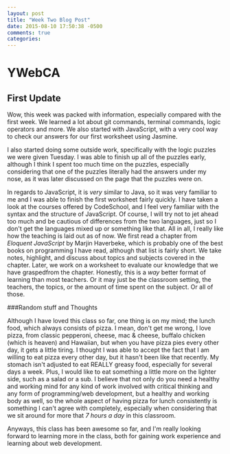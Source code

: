 ```yaml
---
layout: post
title: "Week Two Blog Post"
date: 2015-08-10 17:50:38 -0500
comments: true
categories:
---
```

# YWebCA


## First Update

Wow, this week was packed with information, especially compared with the first week. We learned a lot about git commands, terminal commands, logic operators and more. We also started with JavaScript, with a very cool way to check our answers for our first worksheet using Jasmine.

I also started doing some outside work, specifically with the logic puzzles we were given Tuesday. I was able to finish up all of the puzzles early, although I think I spent too much time on the puzzles, especially considering that one of the puzzles literally had the answers under my nose, as it was later discussed on the page that the puzzles were on.

In regards to JavaScript, it is *very* similar to Java, so it was very familiar to me and I was able to finish the first worksheet fairly quickly. I have taken a look at the courses offered by CodeSchool, and I feel very familiar with the syntax and the structure of JavaScript. Of course, I will try not to jet ahead too much and be cautious of differences from the two languages, just so I don't get the languages mixed up or something like that. All in all, I really like how the teaching is laid out as of now. We first read a chapter from *Eloquent JavaScript* by Marjin Haverbeke, which is probably one of the best books on programming I have read, although that list is fairly short. We take notes, highlight, and discuss about topics and subjects covered in the chapter. Later, we work on a worksheet to evaluate our knowledge that we have graspedfrom the chapter. Honestly, this is a *way* better format of learning than most teachers. Or it may just be the classroom setting, the teachers, the topics, or the amount of time spent on the subject. Or all of those.


###Random stuff and Thoughts

Although I have loved this class so far, one thing is on my mind; the lunch food, which always consists of pizza. I mean, don't get me wrong, I love pizza, from classic pepperoni, cheese, mac & cheese, buffalo chicken (which is heaven) and Hawaiian, but when you have pizza pies every other day, it gets a little tiring. I thought I was able to accept the fact that I am willing to eat pizza every other day, but it hasn't been like that recently. My stomach isn't adjusted to eat REALLY greasy food, especially for several days a week. Plus, I would like to eat something a little more on the lighter side, such as a salad or a sub. I believe that not only do you need a healthy and working mind for any kind of work involved with critical thinking and any form of programming/web development, but a healthy and working body as well, so the whole aspect of having pizza for lunch consistently is something I can't agree with completely, especially when considering that we sit around for more that *7 hours a day* in this classroom.

Anyways, this class has been awesome so far, and I'm really looking forward to learning more in the class, both for gaining work experience and learning about web development.
